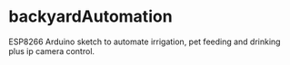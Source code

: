 # backyardAutomation
ESP8266 Arduino sketch to automate irrigation, pet feeding and drinking plus ip camera control.
